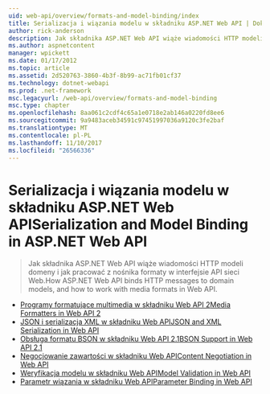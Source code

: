 ```yaml
---
uid: web-api/overview/formats-and-model-binding/index
title: Serializacja i wiązania modelu w składniku ASP.NET Web API | Dokumentacja firmy Microsoft
author: rick-anderson
description: Jak składnika ASP.NET Web API wiąże wiadomości HTTP modeli domeny i jak pracować z nośnika formaty w interfejsie API sieci Web.
ms.author: aspnetcontent
manager: wpickett
ms.date: 01/17/2012
ms.topic: article
ms.assetid: 2d520763-3860-4b3f-8b99-ac71fb01cf37
ms.technology: dotnet-webapi
ms.prod: .net-framework
msc.legacyurl: /web-api/overview/formats-and-model-binding
msc.type: chapter
ms.openlocfilehash: 8aa061c2cdf4c65a1e0718e2ab146a0220fd8ee6
ms.sourcegitcommit: 9a9483aceb34591c97451997036a9120c3fe2baf
ms.translationtype: MT
ms.contentlocale: pl-PL
ms.lasthandoff: 11/10/2017
ms.locfileid: "26566336"
---
```

<a name="serialization-and-model-binding-in-aspnet-web-api"></a><span data-ttu-id="de238-103">Serializacja i wiązania modelu w składniku ASP.NET Web API</span><span class="sxs-lookup"><span data-stu-id="de238-103">Serialization and Model Binding in ASP.NET Web API</span></span>
====================
> <span data-ttu-id="de238-104">Jak składnika ASP.NET Web API wiąże wiadomości HTTP modeli domeny i jak pracować z nośnika formaty w interfejsie API sieci Web.</span><span class="sxs-lookup"><span data-stu-id="de238-104">How ASP.NET Web API binds HTTP messages to domain models, and how to work with media formats in Web API.</span></span>


- [<span data-ttu-id="de238-105">Programy formatujące multimedia w składniku Web API 2</span><span class="sxs-lookup"><span data-stu-id="de238-105">Media Formatters in Web API 2</span></span>](media-formatters.md)
- [<span data-ttu-id="de238-106">JSON i serializacja XML w składniku Web API</span><span class="sxs-lookup"><span data-stu-id="de238-106">JSON and XML Serialization in Web API</span></span>](json-and-xml-serialization.md)
- [<span data-ttu-id="de238-107">Obsługa formatu BSON w składniku Web API 2.1</span><span class="sxs-lookup"><span data-stu-id="de238-107">BSON Support in Web API 2.1</span></span>](bson-support-in-web-api-21.md)
- [<span data-ttu-id="de238-108">Negocjowanie zawartości w składniku Web API</span><span class="sxs-lookup"><span data-stu-id="de238-108">Content Negotiation in Web API</span></span>](content-negotiation.md)
- [<span data-ttu-id="de238-109">Weryfikacja modelu w składniku Web API</span><span class="sxs-lookup"><span data-stu-id="de238-109">Model Validation in Web API</span></span>](model-validation-in-aspnet-web-api.md)
- [<span data-ttu-id="de238-110">Parametr wiązania w składniku Web API</span><span class="sxs-lookup"><span data-stu-id="de238-110">Parameter Binding in Web API</span></span>](parameter-binding-in-aspnet-web-api.md)
